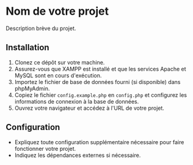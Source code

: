 # Nom de votre projet

Description brève du projet.

## Installation

1. Clonez ce dépôt sur votre machine.
2. Assurez-vous que XAMPP est installé et que les services Apache et MySQL sont en cours d'exécution.
3. Importez le fichier de base de données fourni (si disponible) dans phpMyAdmin.
4. Copiez le fichier `config.example.php` en `config.php` et configurez les informations de connexion à la base de données.
5. Ouvrez votre navigateur et accédez à l'URL de votre projet.

## Configuration

- Expliquez toute configuration supplémentaire nécessaire pour faire fonctionner votre projet.
- Indiquez les dépendances externes si nécessaire.
